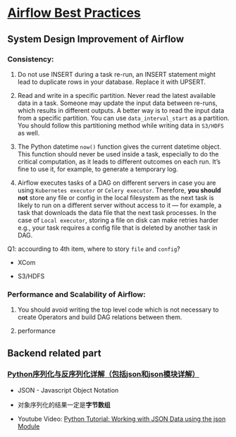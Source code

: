 # [Airflow Best Practices](https://airflow.apache.org/docs/apache-airflow/stable/best-practices.html)

## System Design Improvement of Airflow

### Consistency:

1. Do not use INSERT during a task re-run, an INSERT statement might lead to duplicate rows in your database. Replace it with UPSERT.

2. Read and write in a specific partition. Never read the latest available data in a task. Someone may update the input data between re-runs, which results in different outputs. A better way is to read the input data from a specific partition. You can use `data_interval_start` as a partition. You should follow this partitioning method while writing data in `S3/HDFS` as well.

3. The Python datetime `now()` function gives the current datetime object. This function should never be used inside a task, especially to do the critical computation, as it leads to different outcomes on each run. It’s fine to use it, for example, to generate a temporary log.

4. Airflow executes tasks of a DAG on different servers in case you are using `Kubernetes executor` or `Celery executor`. Therefore, **you should not** store any file or config in the local filesystem as the next task is likely to run on a different server without access to it — for example, a task that downloads the data file that the next task processes. In the case of `Local executor`, storing a file on disk can make retries harder e.g., your task requires a config file that is deleted by another task in DAG.

Q1: accourding to 4th item, where to story `file` and `config`?

* XCom

* S3/HDFS

### Performance and Scalability of Airflow:

1. You should avoid writing the top level code which is not necessary to create Operators and build DAG relations between them.

2. performance

## Backend related part 

### [Python序列化与反序列化详解（包括json和json模块详解）](https://blog.csdn.net/Hardworking666/article/details/112725423)

* JSON - Javascript Object Notation

* 对象序列化的结果一定是**字节数组**

* Youtube Video: [Python Tutorial: Working with JSON Data using the json Module](https://www.youtube.com/watch?v=9N6a-VLBa2I)
